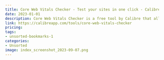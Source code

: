 ```yaml
---
title: Core Web Vitals Checker - Test your sites in one click - Calibre
date: 2023-01-01
description: Core Web Vitals Checker is a free tool by Calibre that allows you to test your website's Core Web Vitals in one click.
link: https://calibreapp.com/tools/core-web-vitals-checker
pricing: 
tags: 
- unsorted-bookmarks-1 
categories: 
- Unsorted 
image: index_screenshot_2023-09-07.png
---
```

